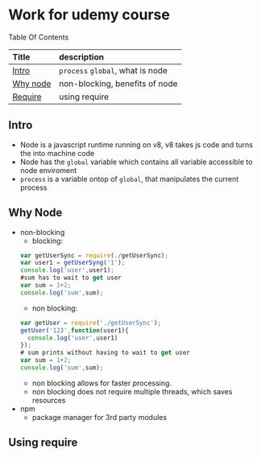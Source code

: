 # Work for udemy course

Table Of Contents

| Title           | description                      |
| :--------------- | :-------------------------------- |
| [Intro](#1)      | `process` `global`, what is node |
| [Why node](#2.5) | non-blocking, benefits of node   |
| [Require](#2.9)| using require |




<h2 id="1">Intro</h2>

- Node is a javascript runtime running on v8, v8 takes js code and turns the into machine code
-  Node has the `global` variable which contains all variable accessible to node enviroment
- `process` is a variable ontop of `global`, that manipulates the current process

<h2 id="2.5">Why Node</h2>

- non-blocking
   - blocking:  
    ```javascript
    var getUserSync = require(./getUserSync);
    var user1 = getUserSyng('1');
    console.log('user',user1);
    #sum has to wait to get user
    var sum = 1+2;
    console.log('sum',sum);
    ```
    - non blocking:
    ```javascript
    var getUser = require('./getUserSync');
    getUser('123',function(user1){
      console.log('user',user1)
    });
    # sum prints without having to wait to get user
    var sum = 1+2;
    console.log('sum',sum);
    ```
    - non blocking allows for faster processing.
    - non blocking does not require multiple threads, which saves resources
- npm
  - package manager for 3rd party modules

<h2 id="2.9">Using require</h2>